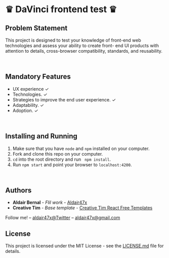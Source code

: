 <h1>♛ DaVinci frontend test ♛ </h1>

<h2>Problem Statement</h2>

<p>
This project is designed to test your knowledge of front-end web technologies and assess your
ability to create front- end UI products with attention to details, cross-browser compatibility,
standards, and reusability.
</p>

<br>

<h2>Mandatory Features</h2>
<ul>

<li>
UX experience ✓
</li>

<li>
Technologies. ✓
</li>

<li>
Strategies to improve the end user experience. ✓
</li>

<li>
Adaptability. ✓
</li>

<li>
Adoption. ✓
</li>


</ul>


<br>

## Installing and Running

1. Make sure that you have `node` and `npm` installed on your computer.
2. Fork and clone this repo on your computer.
3. `cd` into the root directory and run ` npm install`.
4. Run `npm start` and point your browser to `localhost:4200`.


<br>

## Authors

* **Aldair Bernal** - *Flil work* - [Aldair47x](https://github.com/Aldair47x)
* **Creative Tim** - *Base template* - [Creative Tim React Free Templates](https://www.creative-tim.com/templates/react-free)

Follow me! – [aldair47x@Twitter](https://twitter.com/aldair47x) – aldair47x@gmail.com

## License

This project is licensed under the MIT License - see the [LICENSE.md](LICENSE.md) file for details.